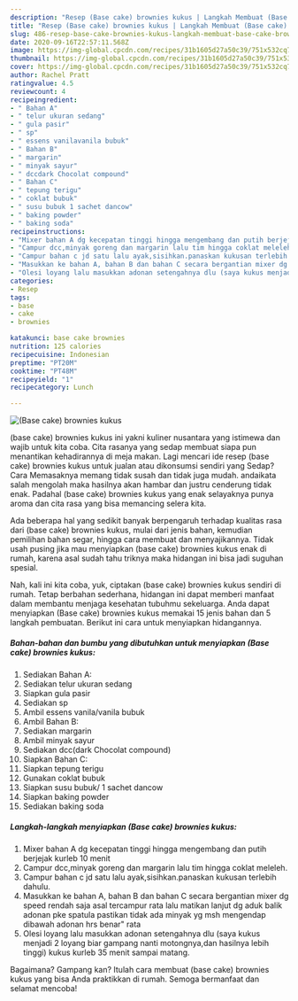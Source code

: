 ```yaml
---
description: "Resep (Base cake) brownies kukus | Langkah Membuat (Base cake) brownies kukus Yang Bisa Manjain Lidah"
title: "Resep (Base cake) brownies kukus | Langkah Membuat (Base cake) brownies kukus Yang Bisa Manjain Lidah"
slug: 486-resep-base-cake-brownies-kukus-langkah-membuat-base-cake-brownies-kukus-yang-bisa-manjain-lidah
date: 2020-09-16T22:57:11.568Z
image: https://img-global.cpcdn.com/recipes/31b1605d27a50c39/751x532cq70/base-cake-brownies-kukus-foto-resep-utama.jpg
thumbnail: https://img-global.cpcdn.com/recipes/31b1605d27a50c39/751x532cq70/base-cake-brownies-kukus-foto-resep-utama.jpg
cover: https://img-global.cpcdn.com/recipes/31b1605d27a50c39/751x532cq70/base-cake-brownies-kukus-foto-resep-utama.jpg
author: Rachel Pratt
ratingvalue: 4.5
reviewcount: 4
recipeingredient:
- " Bahan A"
- " telur ukuran sedang"
- " gula pasir"
- " sp"
- " essens vanilavanila bubuk"
- " Bahan B"
- " margarin"
- " minyak sayur"
- " dccdark Chocolat compound"
- " Bahan C"
- " tepung terigu"
- " coklat bubuk"
- " susu bubuk 1 sachet dancow"
- " baking powder"
- " baking soda"
recipeinstructions:
- "Mixer bahan A dg kecepatan tinggi hingga mengembang dan putih berjejak kurleb 10 menit"
- "Campur dcc,minyak goreng dan margarin lalu tim hingga coklat meleleh."
- "Campur bahan c jd satu lalu ayak,sisihkan.panaskan kukusan terlebih dahulu."
- "Masukkan ke bahan A, bahan B dan bahan C secara bergantian mixer dg speed rendah saja asal tercampur rata lalu matikan lanjut dg aduk balik adonan pke spatula pastikan tidak ada minyak yg msh mengendap dibawah adonan hrs benar&#34; rata"
- "Olesi loyang lalu masukkan adonan setengahnya dlu (saya kukus menjadi 2 loyang biar gampang nanti motongnya,dan hasilnya lebih tinggi) kukus kurleb 35 menit sampai matang."
categories:
- Resep
tags:
- base
- cake
- brownies

katakunci: base cake brownies 
nutrition: 125 calories
recipecuisine: Indonesian
preptime: "PT20M"
cooktime: "PT48M"
recipeyield: "1"
recipecategory: Lunch

---
```



![(Base cake) brownies kukus](https://img-global.cpcdn.com/recipes/31b1605d27a50c39/751x532cq70/base-cake-brownies-kukus-foto-resep-utama.jpg)


(base cake) brownies kukus ini yakni kuliner nusantara yang istimewa dan wajib untuk kita coba. Cita rasanya yang sedap membuat siapa pun menantikan kehadirannya di meja makan.
Lagi mencari ide resep (base cake) brownies kukus untuk jualan atau dikonsumsi sendiri yang Sedap? Cara Memasaknya memang tidak susah dan tidak juga mudah. andaikata salah mengolah maka hasilnya akan hambar dan justru cenderung tidak enak. Padahal (base cake) brownies kukus yang enak selayaknya punya aroma dan cita rasa yang bisa memancing selera kita.

Ada beberapa hal yang sedikit banyak berpengaruh terhadap kualitas rasa dari (base cake) brownies kukus, mulai dari jenis bahan, kemudian pemilihan bahan segar, hingga cara membuat dan menyajikannya. Tidak usah pusing jika mau menyiapkan (base cake) brownies kukus enak di rumah, karena asal sudah tahu triknya maka hidangan ini bisa jadi suguhan spesial.




Nah, kali ini kita coba, yuk, ciptakan (base cake) brownies kukus sendiri di rumah. Tetap berbahan sederhana, hidangan ini dapat memberi manfaat dalam membantu menjaga kesehatan tubuhmu sekeluarga. Anda dapat menyiapkan (Base cake) brownies kukus memakai 15 jenis bahan dan 5 langkah pembuatan. Berikut ini cara untuk menyiapkan hidangannya.

<!--inarticleads1-->

##### Bahan-bahan dan bumbu yang dibutuhkan untuk menyiapkan (Base cake) brownies kukus:

1. Sediakan  Bahan A:
1. Sediakan  telur ukuran sedang
1. Siapkan  gula pasir
1. Sediakan  sp
1. Ambil  essens vanila/vanila bubuk
1. Ambil  Bahan B:
1. Sediakan  margarin
1. Ambil  minyak sayur
1. Sediakan  dcc(dark Chocolat compound)
1. Siapkan  Bahan C:
1. Siapkan  tepung terigu
1. Gunakan  coklat bubuk
1. Siapkan  susu bubuk/ 1 sachet dancow
1. Siapkan  baking powder
1. Sediakan  baking soda




<!--inarticleads2-->

##### Langkah-langkah menyiapkan (Base cake) brownies kukus:

1. Mixer bahan A dg kecepatan tinggi hingga mengembang dan putih berjejak kurleb 10 menit
1. Campur dcc,minyak goreng dan margarin lalu tim hingga coklat meleleh.
1. Campur bahan c jd satu lalu ayak,sisihkan.panaskan kukusan terlebih dahulu.
1. Masukkan ke bahan A, bahan B dan bahan C secara bergantian mixer dg speed rendah saja asal tercampur rata lalu matikan lanjut dg aduk balik adonan pke spatula pastikan tidak ada minyak yg msh mengendap dibawah adonan hrs benar&#34; rata
1. Olesi loyang lalu masukkan adonan setengahnya dlu (saya kukus menjadi 2 loyang biar gampang nanti motongnya,dan hasilnya lebih tinggi) kukus kurleb 35 menit sampai matang.




Bagaimana? Gampang kan? Itulah cara membuat (base cake) brownies kukus yang bisa Anda praktikkan di rumah. Semoga bermanfaat dan selamat mencoba!
